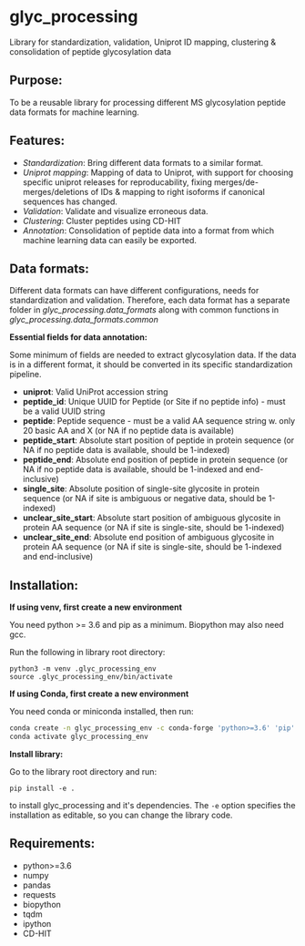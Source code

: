 # glyc_processing
Library for standardization, validation, Uniprot ID mapping, clustering & consolidation of peptide glycosylation data

## Purpose:
To be a reusable library for processing different MS glycosylation peptide data formats for machine learning.

## Features:
* *Standardization*: Bring different data formats to a similar format.
* *Uniprot mapping*: Mapping of data to Uniprot, with support for choosing specific uniprot releases for reproducability, fixing merges/de-merges/deletions of IDs & mapping to right isoforms if canonical sequences has changed.
* *Validation*: Validate and visualize erroneous data.
* *Clustering*: Cluster peptides using CD-HIT
* *Annotation*: Consolidation of peptide data into a format from which machine learning data can easily be exported.

## Data formats:
Different data formats can have different configurations, needs for standardization and validation. Therefore, each data format has a separate folder in *glyc_processing.data_formats* along with common functions in *glyc_processing.data_formats.common*

**Essential fields for data annotation:**

Some minimum of fields are needed to extract glycosylation data. If the data is in a different format, it should be converted in its specific standardization pipeline.

* **uniprot**: Valid UniProt accession string
* **peptide_id**: Unique UUID for Peptide (or Site if no peptide info) - must be a valid UUID string
* **peptide**: Peptide sequence - must be a valid AA sequence string w. only 20 basic AA and X (or NA if no peptide data is available)
* **peptide_start**: Absolute start position of peptide in protein sequence (or NA if no peptide data is available, should be 1-indexed)
* **peptide_end**: Absolute end position of peptide in protein sequence (or NA if no peptide data is available, should be 1-indexed and end-inclusive)
* **single_site**: Absolute position of single-site glycosite in protein sequence (or NA if site is ambiguous or negative data, should be 1-indexed)
* **unclear_site_start**: Absolute start position of ambiguous glycosite in protein AA sequence (or NA if site is single-site, should be 1-indexed)
* **unclear_site_end**: Absolute end position of ambiguous glycosite in protein AA sequence (or NA if site is single-site, should be 1-indexed and end-inclusive)

## Installation:
**If using venv, first create a new environment**

You need python >= 3.6 and pip as a minimum. Biopython may also need gcc.

Run the following in library root directory:

```python3
python3 -m venv .glyc_processing_env
source .glyc_processing_env/bin/activate
```

**If using Conda, first create a new environment**

You need conda or miniconda installed, then run:
```bash
conda create -n glyc_processing_env -c conda-forge 'python>=3.6' 'pip' 'gcc' # gcc may be needed by biopython
conda activate glyc_processing_env
```

**Install library:**

Go to the library root directory and run:
```python3
pip install -e .
```

to install glyc_processing and it's dependencies. The `-e` option specifies the installation as editable, so you can change the library code.

## Requirements:
* python>=3.6
* numpy
* pandas
* requests
* biopython
* tqdm
* ipython
* CD-HIT
